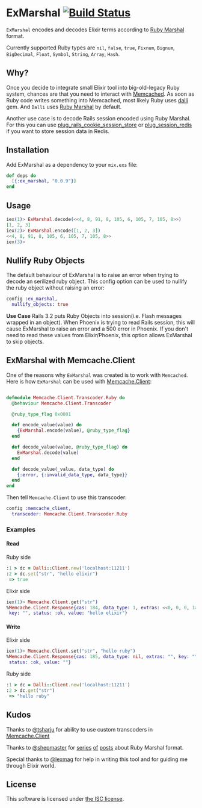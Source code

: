 # ExMarshal [![Build Status](https://travis-ci.org/gaynetdinov/ex_marshal.svg?branch=master)](https://travis-ci.org/gaynetdinov/ex_marshal)

`ExMarshal` encodes and decodes Elixir terms according to [Ruby Marshal](http://docs.ruby-lang.org/en/2.2.0/marshal_rdoc.html) format.

Currently supported Ruby types are `nil`, `false`, `true`, `Fixnum`, `Bignum`, `BigDecimal`, `Float`, `Symbol`, `String`, `Array`, `Hash`.

## Why?

Once you decide to integrate small Elixir tool into big-old-legacy Ruby system, chances are that you need to interact with [Memcached](http://memcached.org). As soon as Ruby code writes something into Memcached, most likely Ruby uses [dalli](https://github.com/mperham/dalli) gem. And `Dalli` uses [Ruby Marshal](http://docs.ruby-lang.org/en/2.2.0/marshal_rdoc.html) by default.

Another use case is to decode Rails session encoded using Ruby Marshal. For this you can use [plug_rails_cookie_session_store](https://github.com/cconstantin/plug_rails_cookie_session_store) or [plug_session_redis](https://github.com/aposto/plug_session_redis#custom-serializers) if you want to store session data in Redis.

## Installation

Add ExMarshal as a dependency to your `mix.exs` file:

```elixir
def deps do
  [{:ex_marshal, "0.0.9"}]
end
```

## Usage

```elixir
iex(1)> ExMarshal.decode(<<4, 8, 91, 8, 105, 6, 105, 7, 105, 8>>)
[1, 2, 3]
iex(2)> ExMarshal.encode([1, 2, 3])
<<4, 8, 91, 8, 105, 6, 105, 7, 105, 8>>
iex(3)>
```

## Nullify Ruby Objects

The default behaviour of ExMarshal is to raise an error when trying to decode an serilized ruby object. This config option can be used to nullify the ruby object without raising an error:

```elixir
config :ex_marshal,
  nullify_objects: true
```

__Use Case__ Rails 3.2 puts Ruby Objects into session(i.e. Flash messages wrapped in an object). When Phoenix is trying to read Rails session, this will cause ExMarshal to raise an error and a 500 error in Phoenix. If you don't need to read these values from Elixir/Phoenix, this option allows ExMarshal to skip objects.

## ExMarshal with Memcache.Client

One of the reasons why `ExMarshal` was created is to work with `Memcached`. Here is how `ExMarshal` can be used with [Memcache.Client](https://github.com/tsharju/memcache_client):

```elixir

defmodule Memcache.Client.Transcoder.Ruby do
  @behaviour Memcache.Client.Transcoder

  @ruby_type_flag 0x0001

  def encode_value(value) do
    {ExMarshal.encode(value), @ruby_type_flag}
  end

  def decode_value(value, @ruby_type_flag) do
    ExMarshal.decode(value)
  end

  def decode_value(_value, data_type) do
    {:error, {:invalid_data_type, data_type}}
  end
end
```

Then tell `Memcache.Client` to use this transcoder:

```elixir
config :memcache_client,
  transcoder: Memcache.Client.Transcoder.Ruby
```

### Examples

#### Read

Ruby side

```ruby
:1 > dc = Dalli::Client.new('localhost:11211')
:2 > dc.set("str", "hello elixir")
 => true

```

Elixir side

```elixir
iex(1)> Memcache.Client.get("str")
%Memcache.Client.Response{cas: 184, data_type: 1, extras: <<0, 0, 0, 1>>,
 key: "", status: :ok, value: "hello elixir"}
```

#### Write

Elixir side

```elixir
iex(1)> Memcache.Client.set("str", "hello ruby")
%Memcache.Client.Response{cas: 185, data_type: nil, extras: "", key: "",
 status: :ok, value: ""}
```

Ruby side

```ruby
:1 > dc = Dalli::Client.new('localhost:11211')
:2 > dc.get("str")
 => "hello ruby"
```

## Kudos

Thanks to [@tsharju](https://github.com/tsharju) for ability to use custom transcoders in [Memcache.Client](https://github.com/tsharju/memcache_client)

Thanks to [@shepmaster](https://github.com/shepmaster) for [series](http://jakegoulding.com/blog/2013/01/15/a-little-dip-into-rubys-marshal-format/) [of](http://jakegoulding.com/blog/2013/01/16/another-dip-into-rubys-marshal-format/) [posts](http://jakegoulding.com/blog/2013/01/20/a-final-dip-into-rubys-marshal-format/) about Ruby Marshal format.

Special thanks to [@lexmag](https://github.com/lexmag) for help in writing this tool and for guiding me through Elixir world.

## License

This software is licensed under [the ISC license](LICENSE).
